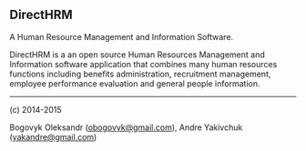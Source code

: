 DirectHRM
---
A Human Resource Management and Information Software.

DirectHRM is a an open source Human Resources Management and Information software application that combines many human resources functions including benefits administration, recruitment management, employee performance evaluation and general people information.

---
(c) 2014-2015 

Bogovyk Oleksandr (obogovyk@gmail.com), Andre Yakivchuk (yakandre@gmail.com)
